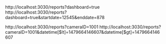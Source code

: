 
http://localhost:3030/reports?dashboard=true
http://localhost:3030/reports?dashboard=true&startdate=12545&enddate=878


http://localhost:3030/reports?cameraID=1001
http://localhost:3030/reports?cameraID=1001&datetime[$lt]=1479664146607&datetime[$gt]=1479664146607
